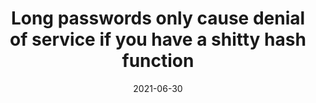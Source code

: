 ---
layout: post
title: "Long passwords only cause denial of service if you have a shitty hash function"
thumbnail: scrap-iron-480.jpg
date: 2021-06-30
---